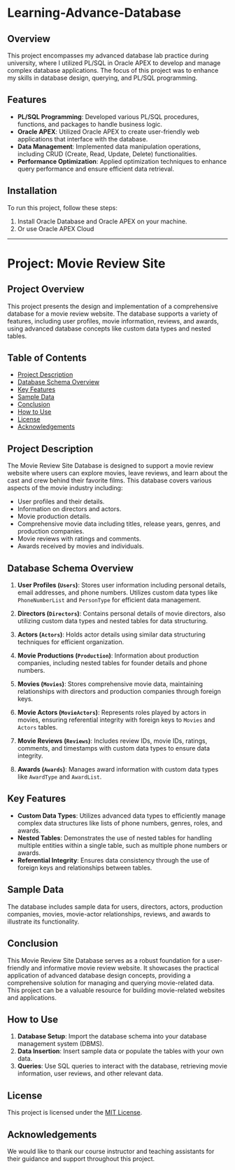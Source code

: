 # Learning-Advance-Database

## Overview
This project encompasses my advanced database lab practice during university, where I utilized PL/SQL in Oracle APEX to develop and manage complex database applications. The focus of this project was to enhance my skills in database design, querying, and PL/SQL programming.

## Features
- **PL/SQL Programming**: Developed various PL/SQL procedures, functions, and packages to handle business logic.
- **Oracle APEX**: Utilized Oracle APEX to create user-friendly web applications that interface with the database.
- **Data Management**: Implemented data manipulation operations, including CRUD (Create, Read, Update, Delete) functionalities.
- **Performance Optimization**: Applied optimization techniques to enhance query performance and ensure efficient data retrieval.

## Installation
To run this project, follow these steps:

1. Install Oracle Database and Oracle APEX on your machine.
2. Or use Oracle APEX Cloud

---

# Project: Movie Review Site

## Project Overview

This project presents the design and implementation of a comprehensive database for a movie review website. The database supports a variety of features, including user profiles, movie information, reviews, and awards, using advanced database concepts like custom data types and nested tables.

## Table of Contents
- [Project Description](#project-description)
- [Database Schema Overview](#database-schema-overview)
- [Key Features](#key-features)
- [Sample Data](#sample-data)
- [Conclusion](#conclusion)
- [How to Use](#how-to-use)
- [License](#license)
- [Acknowledgements](#acknowledgements)




## Project Description

The Movie Review Site Database is designed to support a movie review website where users can explore movies, leave reviews, and learn about the cast and crew behind their favorite films. This database covers various aspects of the movie industry including:

- User profiles and their details.
- Information on directors and actors.
- Movie production details.
- Comprehensive movie data including titles, release years, genres, and production companies.
- Movie reviews with ratings and comments.
- Awards received by movies and individuals.

## Database Schema Overview

1. **User Profiles (`Users`)**: Stores user information including personal details, email addresses, and phone numbers. Utilizes custom data types like `PhoneNumberList` and `PersonType` for efficient data management.

2. **Directors (`Directors`)**: Contains personal details of movie directors, also utilizing custom data types and nested tables for data structuring.

3. **Actors (`Actors`)**: Holds actor details using similar data structuring techniques for efficient organization.

4. **Movie Productions (`Production`)**: Information about production companies, including nested tables for founder details and phone numbers.

5. **Movies (`Movies`)**: Stores comprehensive movie data, maintaining relationships with directors and production companies through foreign keys.

6. **Movie Actors (`MovieActors`)**: Represents roles played by actors in movies, ensuring referential integrity with foreign keys to `Movies` and `Actors` tables.

7. **Movie Reviews (`Reviews`)**: Includes review IDs, movie IDs, ratings, comments, and timestamps with custom data types to ensure data integrity.

8. **Awards (`Awards`)**: Manages award information with custom data types like `AwardType` and `AwardList`.

## Key Features

- **Custom Data Types**: Utilizes advanced data types to efficiently manage complex data structures like lists of phone numbers, genres, roles, and awards.
- **Nested Tables**: Demonstrates the use of nested tables for handling multiple entities within a single table, such as multiple phone numbers or awards.
- **Referential Integrity**: Ensures data consistency through the use of foreign keys and relationships between tables.

## Sample Data

The database includes sample data for users, directors, actors, production companies, movies, movie-actor relationships, reviews, and awards to illustrate its functionality.

## Conclusion

This Movie Review Site Database serves as a robust foundation for a user-friendly and informative movie review website. It showcases the practical application of advanced database design concepts, providing a comprehensive solution for managing and querying movie-related data. This project can be a valuable resource for building movie-related websites and applications.

## How to Use

1. **Database Setup**: Import the database schema into your database management system (DBMS).
2. **Data Insertion**: Insert sample data or populate the tables with your own data.
3. **Queries**: Use SQL queries to interact with the database, retrieving movie information, user reviews, and other relevant data.

## License

This project is licensed under the [MIT License](LICENSE).

## Acknowledgements

We would like to thank our course instructor and teaching assistants for their guidance and support throughout this project.



